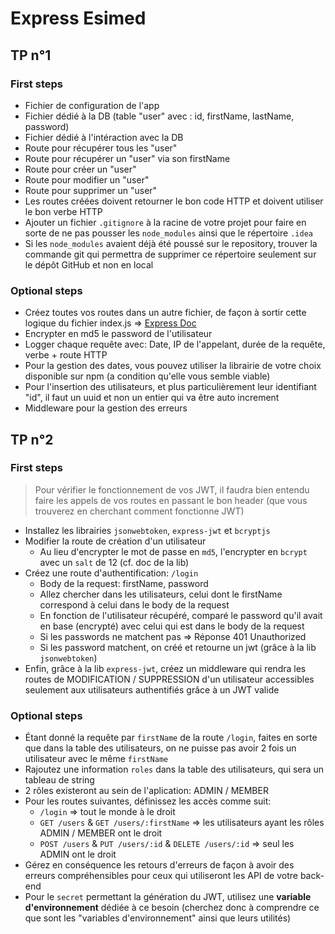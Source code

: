 # Express Esimed

## TP n°1

### First steps

- Fichier de configuration de l'app
- Fichier dédié à la DB (table "user" avec : id, firstName, lastName, password)
- Fichier dédié à l'intéraction avec la DB
- Route pour récupérer tous les "user"
- Route pour récupérer un "user" via son firstName
- Route pour créer un "user"
- Route pour modifier un "user"
- Route pour supprimer un "user"
- Les routes créées doivent retourner le bon code HTTP et doivent utiliser le bon verbe HTTP
- Ajouter un fichier `.gitignore` à la racine de votre projet pour faire en sorte de ne pas pousser les `node_modules` ainsi que le répertoire `.idea`
- Si les `node_modules` avaient déjà été poussé sur le repository, trouver la commande git qui permettra de supprimer ce répertoire seulement sur le dépôt GitHub et non en local

### Optional steps

- Créez toutes vos routes dans un autre fichier, de façon à sortir cette logique du fichier index.js => [Express Doc](https://expressjs.com/fr/guide/routing.html)
- Encrypter en md5 le password de l'utilisateur
- Logger chaque requête avec: Date, IP de l'appelant, durée de la requête, verbe + route HTTP
- Pour la gestion des dates, vous pouvez utiliser la librairie de votre choix disponible sur npm (a condition qu'elle vous semble viable)
- Pour l'insertion des utilisateurs, et plus particulièrement leur identifiant "id", il faut un uuid et non un entier qui va être auto increment
- Middleware pour la gestion des erreurs

## TP n°2

### First steps

> Pour vérifier le fonctionnement de vos JWT, il faudra bien entendu faire les appels de vos routes en passant le bon header (que vous trouverez en cherchant comment fonctionne JWT)

- Installez les librairies `jsonwebtoken`, `express-jwt` et `bcryptjs`
- Modifier la route de création d'un utilisateur
  - Au lieu d'encrypter le mot de passe en `md5`, l'encrypter en `bcrypt` avec un `salt` de 12 (cf. doc de la lib)
- Créez une route d'authentification: `/login`
  - Body de la request: firstName, password
  - Allez chercher dans les utilisateurs, celui dont le firstName correspond à celui dans le body de la request
  - En fonction de l'utilisateur récupéré, comparé le password qu'il avait en base (encrypté) avec celui qui est dans le body de la request
  - Si les passwords ne matchent pas => Réponse 401 Unauthorized
  - Si les password matchent, on créé et retourne un jwt (grâce à la lib `jsonwebtoken`)
- Enfin, grâce à la lib `express-jwt`, créez un middleware qui rendra les routes de MODIFICATION / SUPPRESSION d'un utilisateur accessibles seulement aux utilisateurs authentifiés grâce à un JWT valide

### Optional steps

- Étant donné la requête par `firstName` de la route `/login`, faites en sorte que dans la table des utilisateurs, on ne puisse pas avoir 2 fois un utilisateur avec le même `firstName`
- Rajoutez une information `roles` dans la table des utilisateurs, qui sera un tableau de string
- 2 rôles existeront au sein de l'aplication: ADMIN / MEMBER
- Pour les routes suivantes, définissez les accès comme suit:
  - `/login` => tout le monde à le droit
  - `GET /users` & `GET /users/:firstName` => les utilisateurs ayant les rôles ADMIN / MEMBER ont le droit
  - `POST /users` & `PUT /users/:id` & `DELETE /users/:id` => seul les ADMIN ont le droit
- Gérez en conséquence les retours d'erreurs de façon à avoir des erreurs compréhensibles pour ceux qui utiliseront les API de votre back-end
- Pour le `secret` permettant la génération du JWT, utilisez une **variable d'environnement** dédiée à ce besoin (cherchez donc à comprendre ce que sont les "variables d'environnement" ainsi que leurs utilités)
